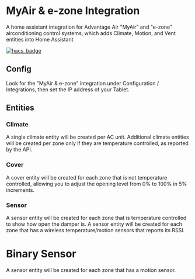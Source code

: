 # MyAir & e-zone Integration

A home assistant integration for Advantage Air "MyAir" and "e-zone" airconditioning control systems, which adds Climate, Motion, and Vent entities into Home Assistant

[![hacs_badge](https://img.shields.io/badge/HACS-Default-orange.svg?style=for-the-badge)](https://github.com/custom-components/hacs)

## Config

Look for the "MyAir & e-zone" integration under Configuration / Integrations, then set the IP address of your Tablet.

## Entities

### Climate
A single climate entity will be created per AC unit. Additional climate entities will be created per zone only if they are temperature controlled, as reported by the API.

### Cover
A cover entity will be created for each zone that is not temperature controlled, allowing you to adjust the opening level from 0% to 100% in 5% increments.

### Sensor
A sensor entity will be created for each zone that is temperature controlled to show how open the damper is.
A sensor entity will be created for each zone that has a wireless temperature/motion sensors that reports its RSSI.

# Binary Sensor
A sensor entity will be created for each zone that has a motion sensor.